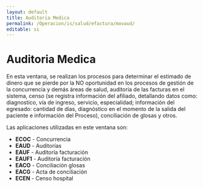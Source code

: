 ```yaml
---
layout: default
title: Auditoria Medica
permalink: /Operacion/is/salud/efactura/movaud/
editable: si
---
```


# Auditoria Medica  

En esta ventana, se realizan los procesos para determinar el estimado de dinero que se pierde por la NO oportunidad en los procesos de gestión de la concurrencia y demás áreas de salud, auditoria de las facturas en el sistema, censo (se registra información del afiliado, detallando datos como: diagnostico, vía de ingreso, servicio, especialidad; información del egresado: cantidad de días, diagnóstico en el momento de la salida del paciente e información del Proceso), conciliación de glosas y otros.  

Las aplicaciones utilizadas en este ventana son:  

* **ECOC** - Concurrencia  
* **EAUD** - Auditorías  
* **EAUF** - Auditoría facturación  
* **EAUF1** - Auditoría facturación  
* **EACO** - Conciliación glosas  
* **EACG** - Acta de conciliación  
* **ECEN** - Censo hospital

